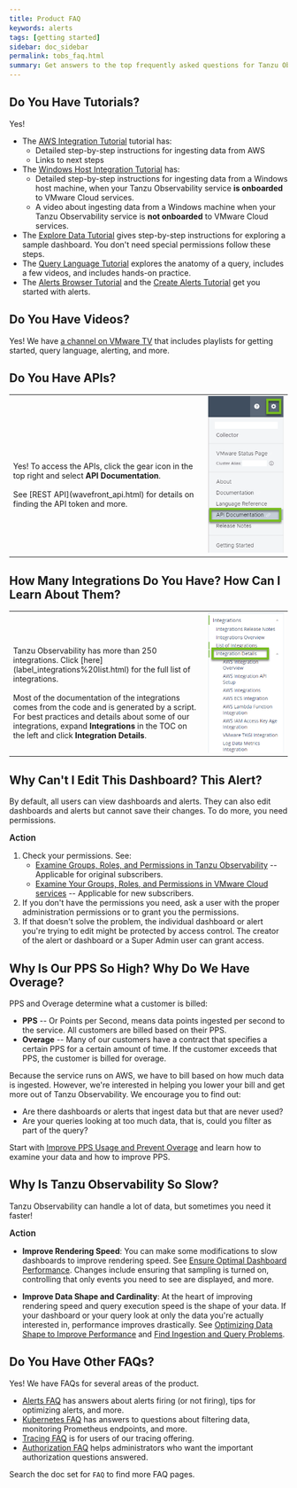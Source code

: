 ```yaml
---
title: Product FAQ
keywords: alerts
tags: [getting started]
sidebar: doc_sidebar
permalink: tobs_faq.html
summary: Get answers to the top frequently asked questions for Tanzu Observability (formerly known as VMware Aria Operations for Applications) .
---
```


## Do You Have Tutorials?

Yes!
* The [AWS Integration Tutorial](hello_wavefront_aws_tutorial.html) tutorial has:
  - Detailed step-by-step instructions for ingesting data from AWS
  - Links to next steps
* The [Windows Host Integration Tutorial](windows_host_tutorial.html) has:
  - Detailed step-by-step instructions for ingesting data from a Windows host machine, when your Tanzu Observability service **is onboarded** to VMware Cloud services.
  - A video about ingesting data from a Windows machine when your Tanzu Observability service is **not onboarded** to VMware Cloud services.
* The [Explore Data Tutorial](tutorial_dashboards.html) gives step-by-step instructions for exploring a sample dashboard. You don't need special permissions follow these steps.
* The [Query Language Tutorial](query_language_getting_started.html) explores the anatomy of a query, includes a few videos, and includes hands-on practice.
* The [Alerts Browser Tutorial](alerts.html#alerts-browser-tutorial) and the [Create Alerts Tutorial](alerts_manage.html#create-alert-tutorial) get you started with alerts.

## Do You Have Videos?

Yes! We have [a channel on VMware TV](https://vmwaretv.vmware.com/channel/Tanzu%2BObservability/252649793) that includes playlists for getting started, query language, alerting, and more.

## Do You Have APIs?

<table style="width: 100%;">
<tbody>
<tr>
<td width="70%" markdown="span"><br><br>Yes! To access the APIs, click the gear icon in the top right and select <strong>API Documentation</strong>. <br><br>
See [REST API](wavefront_api.html) for details on finding the API token and more.</td>
<td width="30%"><img src="/images/api_doc_menu.png" alt="screenshot of gear icon menu with API documentation selected"></td></tr>
</tbody>
</table>

## How Many Integrations Do You Have? How Can I Learn About Them?

<table style="width: 100%;">
<tbody>
<tr>
<td width="70%" markdown="span"><br><br>Tanzu Observability has more than 250 integrations. Click [here](label_integrations%20list.html) for the full list of integrations.<br><br>
Most of the documentation of the integrations comes from the code and is generated by a script. For best practices and details about some of our integrations, expand <strong>Integrations</strong> in the TOC on the left and click <strong>Integration Details</strong>.</td>
<td width="30%"><img src="/images/integration_details.png" alt="screenshot of doc set table of contents, integration details opened"></td></tr>
</tbody>
</table>

## Why Can't I Edit This Dashboard? This Alert?

By default, all users can view dashboards and alerts. They can also edit dashboards and alerts but cannot save their changes. To do more, you need permissions.

<p><span style="font-size: 1.1em; font-weight: 600">Action</span></p>

1. Check your permissions. See:
   * [Examine Groups, Roles, and Permissions in Tanzu Observability](users_account_managing.html#examine-groups-roles-and-permissions) -- Applicable for original subscribers.
   * [Examine Your Groups, Roles, and Permissions in VMware Cloud services](csp_users_account_managing.html#examine-your-groups-roles-and-permissions) -- Applicable for new subscribers.
2. If you don't have the permissions you need, ask a user with the proper administration permissions or to grant you the permissions.
3. If that doesn't solve the problem, the individual dashboard or alert you're trying to edit might be protected by access control. The creator of the alert or dashboard or a Super Admin user can grant access.

## Why Is Our PPS So High? Why Do We Have Overage?

PPS and Overage determine what a customer is billed:
* **PPS** -- Or Points per Second, means data points ingested per second to the service. All customers are billed based on their PPS.
* **Overage** -- Many of our customers have a contract that specifies a certain PPS for a certain amount of time. If the customer exceeds that PPS, the customer is billed for overage.

Because the service runs on AWS, we have to bill based on how much data is ingested. However, we're interested in helping you lower your bill and get more out of Tanzu Observability. We encourage you to find out:
* Are there dashboards or alerts that ingest data but that are never used?
* Are your queries looking at too much data, that is, could you filter as part of the query?

Start with [Improve PPS Usage and Prevent Overage](wavefront_usage_info.html) and learn how to examine your data and how to improve PPS.


## Why Is Tanzu Observability So Slow?

Tanzu Observability can handle a lot of data, but sometimes you need it faster!

<p><span style="font-size: 1.1em; font-weight: 600">Action</span></p>

* **Improve Rendering Speed**: You can make some modifications to slow dashboards to improve rendering speed. See [Ensure Optimal Dashboard Performance](ui_dashboards.html#ensure-optimal-dashboard-performance). Changes include ensuring that sampling is turned on, controlling that only events you need to see are displayed, and more.

* **Improve Data Shape and Cardinality**: At the heart of improving rendering speed and query execution speed is the shape of your data. If your dashboard or your query look at only the data you're actually interested in, performance improves drastically. See [Optimizing Data Shape to Improve Performance](optimize_data_shape.html) and [Find Ingestion and Query Problems](monitoring_overview.html).

## Do You Have Other FAQs?

Yes! We have FAQs for several areas of the product.
* [Alerts FAQ](alerts_faq.html) has answers about alerts firing (or not firing), tips for optimizing alerts, and more.
* [Kubernetes FAQ](wavefront_kubernetes_faq.html) has answers to questions about filtering data, monitoring Prometheus endpoints, and more.
* [Tracing FAQ](tracing_faq.html) is for users of our tracing offering.
* [Authorization FAQ](authorization-faq.html) helps administrators who want the important authorization questions answered.

Search the doc set for `FAQ` to find more FAQ pages.
